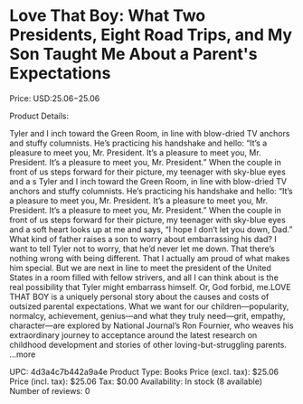 # Love That Boy: What Two Presidents, Eight Road Trips, and My Son Taught Me About a Parent's Expectations

Price: USD:$25.06-$25.06

Product Details:

Tyler and I inch toward the Green Room, in line with blow-dried TV anchors and stuffy columnists. He’s practicing his handshake and hello: “It’s a pleasure to meet you, Mr. President. It’s a pleasure to meet you, Mr. President. It’s a pleasure to meet you, Mr. President.” When the couple in front of us steps forward for their picture, my teenager with sky-blue eyes and a s Tyler and I inch toward the Green Room, in line with blow-dried TV anchors and stuffy columnists. He’s practicing his handshake and hello: “It’s a pleasure to meet you, Mr. President. It’s a pleasure to meet you, Mr. President. It’s a pleasure to meet you, Mr. President.” When the couple in front of us steps forward for their picture, my teenager with sky-blue eyes and a soft heart looks up at me and says, “I hope I don’t let you down, Dad.” What kind of father raises a son to worry about embarrassing his dad? I want to tell Tyler not to worry, that he’d never let me down. That there’s nothing wrong with being different. That I actually am proud of what makes him special. But we are next in line to meet the president of the United States in a room filled with fellow strivers, and all I can think about is the real possibility that Tyler might embarrass himself. Or, God forbid, me.LOVE THAT BOY is a uniquely personal story about the causes and costs of outsized parental expectations. What we want for our children—popularity, normalcy, achievement, genius—and what they truly need—grit, empathy, character—are explored by National Journal’s Ron Fournier, who weaves his extraordinary journey to acceptance around the latest research on childhood development and stories of other loving-but-struggling parents. ...more

UPC: 4d3a4c7b442a9a4e
Product Type: Books
Price (excl. tax): $25.06
Price (incl. tax): $25.06
Tax: $0.00
Availability: In stock (8 available)
Number of reviews: 0